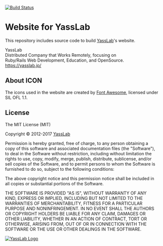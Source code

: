 [![Build Status](https://travis-ci.org/yasslab/yasslab.github.io.svg?branch=master)](https://travis-ci.org/yasslab/yasslab.github.io)

Website for YassLab
=====================

This repository includes source code to build [YassLab](https://yasslab.jp)'s website.

YassLab   
Distributed Company that Works Remotely, focusing on   
Ruby/Rails Web Development, Education, and OpenSource.   
https://yasslab.jp/

## About ICON

The icons used in the website are created by [Font Awesome](http://fontawesome.io/), licensed under SIL OFL 1.1.

## License

The MIT License (MIT)

Copyright &copy; 2012-2017 [YassLab](https://yasslab.jp)

Permission is hereby granted, free of charge, to any person obtaining a copy of this software and associated documentation files (the "Software"), to deal in the Software without restriction, including without limitation the rights to use, copy, modify, merge, publish, distribute, sublicense, and/or sell copies of the Software, and to permit persons to whom the Software is furnished to do so, subject to the following conditions:

The above copyright notice and this permission notice shall be included in all copies or substantial portions of the Software.

THE SOFTWARE IS PROVIDED "AS IS", WITHOUT WARRANTY OF ANY KIND, EXPRESS OR IMPLIED, INCLUDING BUT NOT LIMITED TO THE WARRANTIES OF MERCHANTABILITY, FITNESS FOR A PARTICULAR PURPOSE AND NONINFRINGEMENT. IN NO EVENT SHALL THE AUTHORS OR COPYRIGHT HOLDERS BE LIABLE FOR ANY CLAIM, DAMAGES OR OTHER LIABILITY, WHETHER IN AN ACTION OF CONTRACT, TORT OR OTHERWISE, ARISING FROM, OUT OF OR IN CONNECTION WITH THE SOFTWARE OR THE USE OR OTHER DEALINGS IN THE SOFTWARE.

[![YassLab Logo](https://yasslab.jp/img/logo_800x200.png)](https://yasslab.jp/)
